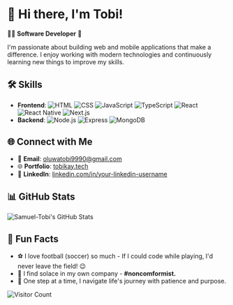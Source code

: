 # 👋 Hi there, I'm Tobi!

👨‍💻 **Software Developer** 🚀

I'm passionate about building web and mobile applications that make a difference. I enjoy working with modern technologies and continuously learning new things to improve my skills.

## 🛠️ Skills

- **Frontend**: ![HTML](https://img.shields.io/badge/HTML-E34F26?style=flat-square&logo=html5&logoColor=white) ![CSS](https://img.shields.io/badge/CSS-1572B6?style=flat-square&logo=css3&logoColor=white) ![JavaScript](https://img.shields.io/badge/JavaScript-F7DF1E?style=flat-square&logo=javascript&logoColor=black) ![TypeScript](https://img.shields.io/badge/TypeScript-007ACC?style=flat-square&logo=typescript&logoColor=white) ![React](https://img.shields.io/badge/React-61DAFB?style=flat-square&logo=react&logoColor=black) ![React Native](https://img.shields.io/badge/React_Native-61DAFB?style=flat-square&logo=react&logoColor=black) ![Next.js](https://img.shields.io/badge/Next.js-000000?style=flat-square&logo=nextdotjs&logoColor=white)
- **Backend**: ![Node.js](https://img.shields.io/badge/Node.js-339933?style=flat-square&logo=nodedotjs&logoColor=white) ![Express](https://img.shields.io/badge/Express-000000?style=flat-square&logo=express&logoColor=white) ![MongoDB](https://img.shields.io/badge/MongoDB-47A248?style=flat-square&logo=mongodb&logoColor=white)

## 🌐 Connect with Me

- 📧 **Email**: [oluwatobi9990@gmail.com](mailto:oluwatobi9990@gmail.com)
- 🌐 **Portfolio**: [tobikay.tech](https://tobikay.tech/)
- 💼 **LinkedIn**: [linkedin.com/in/your-linkedin-username](https://www.linkedin.com/in/your-linkedin-username)

## 📊 GitHub Stats

![Samuel-Tobi's GitHub Stats](https://github-readme-stats.vercel.app/api?username=Samuel-Tobi&show_icons=true&theme=radical)

## 🎉 Fun Facts

- ⚽ I love football (soccer) so much - If I could code while playing, I'd never leave the field! 😉 
- 🌟 I find solace in my own company - **#noncomformist.**
- 🧩 One step at a time, I navigate life's journey with patience and purpose.


![Visitor Count](https://visitor-badge.laobi.icu/badge?page_id=Samuel-Tobi)

<!---
## 🚀 Featured Projects

Here are a few projects I've worked on:

- **Project 1**: A brief description of what this project is about. [View Project](link_to_project)
- **Project 2**: A brief description of what this project is about. [View Project](link_to_project)
- **Project 3**: A brief description of what this project is about. [View Project](link_to_project)

Feel free to check out my repositories and get in touch!


Samuel-Tobi/Samuel-Tobi is a ✨ special ✨ repository because its `README.md` (this file) appears on your GitHub profile.
You can click the Preview link to take a look at your changes.
--->




<!---👋 Software Developer 🚀
Skills: HTML, CSS, JavaScript, TypeScript, React.js, React Native, Next, MongoDB, Express .

Email: oluwatobi9990@gmail.com

Portfolio: [tobikay.tech](https://tobikay.tech/)

Samuel-Tobi/Samuel-Tobi is a ✨ special ✨ repository because its `README.md` (this file) appears on your GitHub profile.
You can click the Preview link to take a look at your changes.
--->
